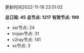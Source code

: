更新时间2022-11-18 23:51:02

**总订阅: 45**
**总节点: 1217**
**有效节点: 199**
- ssr节点: 24
- trojan节点: 31
- v2ray节点: 141
- ss节点: 3
